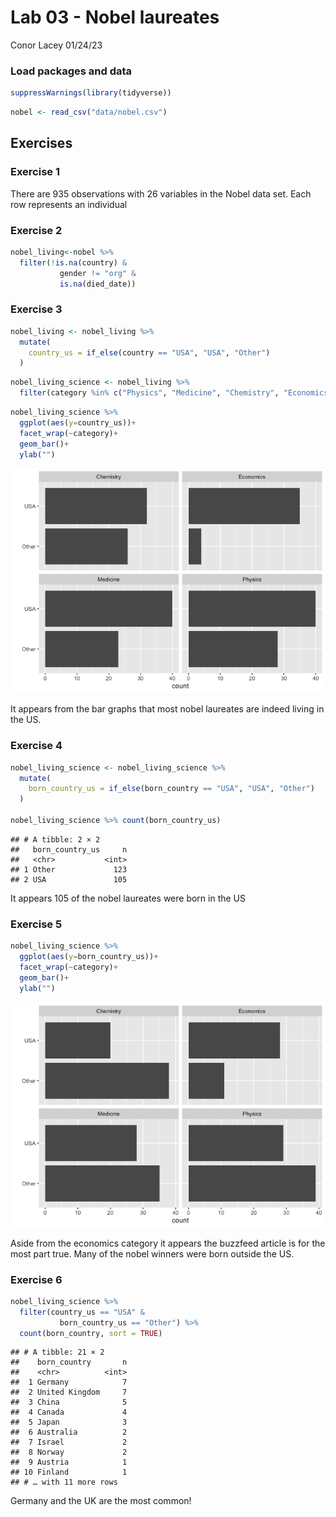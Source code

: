 Lab 03 - Nobel laureates
================
Conor Lacey
01/24/23

### Load packages and data

``` r
suppressWarnings(library(tidyverse))
```

``` r
nobel <- read_csv("data/nobel.csv")
```

## Exercises

### Exercise 1

There are 935 observations with 26 variables in the Nobel data set. Each
row represents an individual

### Exercise 2

``` r
nobel_living<-nobel %>% 
  filter(!is.na(country) & 
           gender != "org" &
           is.na(died_date))
```

### Exercise 3

``` r
nobel_living <- nobel_living %>%
  mutate(
    country_us = if_else(country == "USA", "USA", "Other")
  )
```

``` r
nobel_living_science <- nobel_living %>%
  filter(category %in% c("Physics", "Medicine", "Chemistry", "Economics"))
```

``` r
nobel_living_science %>% 
  ggplot(aes(y=country_us))+
  facet_wrap(~category)+
  geom_bar()+
  ylab("")
```

![](lab-03_files/figure-gfm/country_us-bar-graph-1.png)<!-- -->

It appears from the bar graphs that most nobel laureates are indeed
living in the US.

### Exercise 4

``` r
nobel_living_science <- nobel_living_science %>%
  mutate(
    born_country_us = if_else(born_country == "USA", "USA", "Other")
  )

nobel_living_science %>% count(born_country_us)
```

    ## # A tibble: 2 × 2
    ##   born_country_us     n
    ##   <chr>           <int>
    ## 1 Other             123
    ## 2 USA               105

It appears 105 of the nobel laureates were born in the US

### Exercise 5

``` r
nobel_living_science %>% 
  ggplot(aes(y=born_country_us))+
  facet_wrap(~category)+
  geom_bar()+
  ylab("")
```

![](lab-03_files/figure-gfm/born_country_us-bar-graph-1.png)<!-- -->

Aside from the economics category it appears the buzzfeed article is for
the most part true. Many of the nobel winners were born outside the US.

### Exercise 6

``` r
nobel_living_science %>%
  filter(country_us == "USA" &
           born_country_us == "Other") %>%
  count(born_country, sort = TRUE)
```

    ## # A tibble: 21 × 2
    ##    born_country       n
    ##    <chr>          <int>
    ##  1 Germany            7
    ##  2 United Kingdom     7
    ##  3 China              5
    ##  4 Canada             4
    ##  5 Japan              3
    ##  6 Australia          2
    ##  7 Israel             2
    ##  8 Norway             2
    ##  9 Austria            1
    ## 10 Finland            1
    ## # … with 11 more rows

Germany and the UK are the most common!
